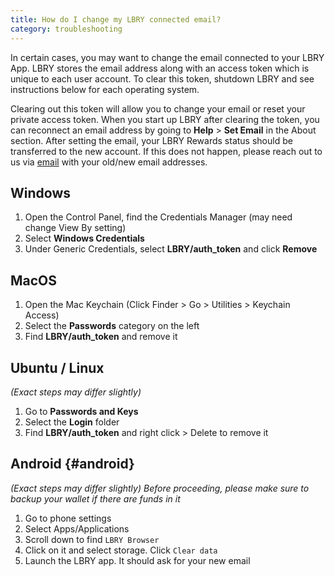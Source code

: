 ```yaml
---
title: How do I change my LBRY connected email?
category: troubleshooting
---
```


In certain cases, you may want to change the email connected to your LBRY App. LBRY stores the email address along with an access token which is unique to each user account. To clear this token, shutdown LBRY and see instructions below for each operating system.

Clearing out this token will allow you to change your email or reset your private access token. When you start up LBRY after clearing the token, you can reconnect an email address by going to **Help** > **Set Email** in the About section.  After setting the email, your LBRY Rewards status should be transferred to the new account. If this does not happen, please reach out to us via [email](mailto:help@lbry.io) with your old/new email addresses. 

## Windows
1. Open the Control Panel, find the Credentials Manager (may need change View By setting)
1. Select **Windows Credentials**
1. Under Generic Credentials, select **LBRY/auth_token** and click **Remove**

## MacOS
1. Open the Mac Keychain (Click Finder > Go > Utilities > Keychain Access)
1. Select the **Passwords** category on the left
1. Find **LBRY/auth_token** and remove it

## Ubuntu / Linux 
*(Exact steps may differ slightly)* 
1. Go to **Passwords and Keys**
1. Select the **Login** folder
1. Find **LBRY/auth_token** and right click > Delete to remove it

## Android {#android}
*(Exact steps may differ slightly)*
*Before proceeding, please make sure to backup your wallet if there are funds in it*
1. Go to phone settings
1. Select Apps/Applications
1. Scroll down to find `LBRY Browser`
1. Click on it and select storage. Click `Clear data`
1. Launch the LBRY app. It should ask for your new email
